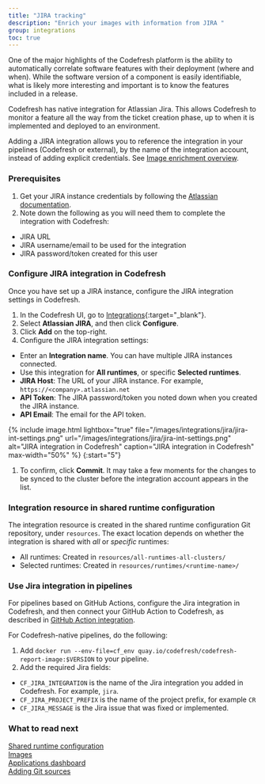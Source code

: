 ```yaml
---
title: "JIRA tracking"
description: "Enrich your images with information from JIRA "
group: integrations
toc: true
---
```


One of the major highlights of the Codefresh platform is the ability to automatically correlate 
software features with their deployment (where and when). While the software version of a component is easily identifiable, what is likely more interesting and important is to know the features included in a release.

Codefresh has native integration for Atlassian Jira. This allows Codefresh to monitor a feature all the way from the ticket creation phase, up to when it is implemented and deployed to an environment.  

Adding a JIRA integration allows you to reference the integration in your pipelines (Codefresh or external), by the name of the integration account, instead of adding explicit credentials. See [Image enrichment overview]({{site.baseurl}}/docs/integrations/image-enrichment-overview/).


### Prerequisites

1. Get your JIRA instance credentials by following the [Atlassian documentation](https://support.atlassian.com/atlassian-account/docs/manage-api-tokens-for-your-atlassian-account/).
1. Note down the following as you will need them to complete the integration with Codefresh:  

  * JIRA URL
  * JIRA username/email to be used for the integration
  * JIRA password/token created for this user


### Configure JIRA integration in Codefresh
Once you have set up a JIRA instance, configure the JIRA integration settings in Codefresh.  

1. In the Codefresh UI, go to [Integrations](https://g.codefresh.io/2.0/account-settings/integrations){:target="\_blank"}. 
1. Select **Atlassian JIRA**, and then click **Configure**.
1. Click **Add** on the top-right. 
1. Configure the JIRA integration settings:
  * Enter an **Integration name**. You can have multiple JIRA instances connected.
  * Use this integration for **All runtimes**, or specific **Selected runtimes**.
  * **JIRA Host**: The URL of your JIRA instance. For example, `https://<company>.atlassian.net`
  * **API Token**: The JIRA password/token you noted down when you created the JIRA instance.
  * **API Email**: The email for the API token.

  {% include 
	image.html 
	lightbox="true" 
	file="/images/integrations/jira/jira-int-settings.png" 
	url="/images/integrations/jira/jira-int-settings.png" 
	alt="JIRA integration in Codefresh" 
	caption="JIRA integration in Codefresh"
  max-width="50%" 
%}
{:start="5"}
1. To confirm, click **Commit**.
  It may take a few moments for the changes to be synced to the cluster before the integration account appears in the list.
  

### Integration resource in shared runtime configuration
The integration resource is created in the shared runtime configuration Git repository, under `resources`.
The exact location depends on whether the integration is shared with _all_ or _specific_ runtimes:  
* All runtimes: Created in `resources/all-runtimes-all-clusters/`
* Selected runtimes: Created in `resources/runtimes/<runtime-name>/`

### Use Jira integration in pipelines

For pipelines based on GitHub Actions, configure the Jira integration in Codefresh, and then connect your GitHub Action to Codefresh, as described in [GitHub Action integration]({{site.baseurl}}/docs/integrations/github-actions/).

For Codefresh-native pipelines, do the following:

1. Add `docker run --env-file=cf_env quay.io/codefresh/codefresh-report-image:$VERSION` to your pipeline. 
1. Add the required Jira fields: 
  * `CF_JIRA_INTEGRATION` is the name of the Jira integration you added in Codefresh. For example, `jira`.
  * `CF_JIRA_PROJECT_PREFIX` is the name of the project prefix, for example `CR`
  * `CF_JIRA_MESSAGE` is the Jira issue that was fixed or implemented.
      

### What to read next
[Shared runtime configuration]({{site.baseurl}}/docs/runtime/shared-configuration/)  
[Images]({{site.baseurl}}/docs/pipelines/images/)  
[Applications dashboard]({{site.baseurl}}/docs/deployment/applications-dashboard/)    
[Adding Git sources]({{site.baseurl}}/docs/runtime/git-sources/)  












